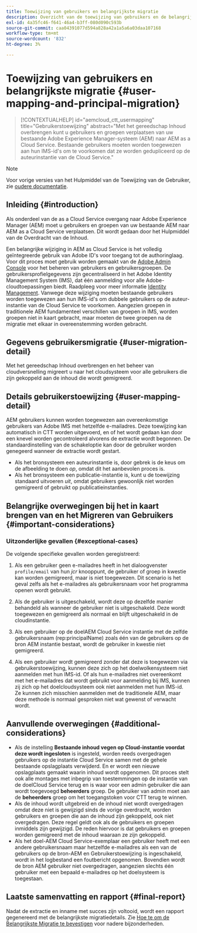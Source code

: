 ```yaml
---
title: Toewijzing van gebruikers en belangrijkste migratie
description: Overzicht van de toewijzing van gebruikers en de belangrijkste migratie
exl-id: 4a35fc46-f641-46a4-b3ff-080d090c593b
source-git-commit: caa04391077d594a828a42a1a5a6a03daa107168
workflow-type: tm+mt
source-wordcount: '832'
ht-degree: 3%

---
```


# Toewijzing van gebruikers en belangrijkste migratie {#user-mapping-and-principal-migration}

>[!CONTEXTUALHELP]
>id="aemcloud_ctt_usermapping"
>title="Gebruikerstoewijzing"
>abstract="Met het gereedschap Inhoud overbrengen kunt u gebruikers en groepen verplaatsen van uw bestaande Adobe Experience Manager-systeem (AEM) naar AEM as a Cloud Service. Bestaande gebruikers moeten worden toegewezen aan hun IMS-id&#39;s om te voorkomen dat ze worden gedupliceerd op de auteurinstantie van de Cloud Service."

>[!NOTE]
>Voor vorige versies van het Hulpmiddel van de Toewijzing van de Gebruiker, zie [oudere documentatie](/help/journey-migration/content-transfer-tool/user-mapping-tool-legacy/considerations-user-mapping-tool-legacy.md).

## Inleiding {#introduction}

Als onderdeel van de as a Cloud Service overgang naar Adobe Experience Manager (AEM) moet u gebruikers en groepen van uw bestaande AEM naar AEM as a Cloud Service verplaatsen. Dit wordt gedaan door het Hulpmiddel van de Overdracht van de Inhoud.

Een belangrijke wijziging in AEM as Cloud Service is het volledig geïntegreerde gebruik van Adobe ID&#39;s voor toegang tot de authoringlaag. Voor dit proces moet gebruik worden gemaakt van de [Adobe Admin Console](https://helpx.adobe.com/nl/enterprise/using/admin-console.html) voor het beheren van gebruikers en gebruikersgroepen. De gebruikersprofielgegevens zijn gecentraliseerd in het Adobe Identity Management System (IMS), dat één aanmelding voor alle Adobe-cloudtoepassingen biedt. Raadpleeg voor meer informatie [Identity Management](https://experienceleague.adobe.com/docs/experience-manager-cloud-service/content/overview/what-is-new-and-different.html#identity-management). Vanwege deze wijziging moeten bestaande gebruikers worden toegewezen aan hun IMS-id&#39;s om dubbele gebruikers op de auteur-instantie van de Cloud Service te voorkomen. Aangezien groepen in traditionele AEM fundamenteel verschillen van groepen in IMS, worden groepen niet in kaart gebracht, maar moeten de twee groepen na de migratie met elkaar in overeenstemming worden gebracht.

## Gegevens gebruikersmigratie {#user-migration-detail}

Met het gereedschap Inhoud overbrengen en het beheer van cloudversnelling migreert u naar het cloudsysteem voor alle gebruikers die zijn gekoppeld aan de inhoud die wordt gemigreerd.

## Details gebruikerstoewijzing {#user-mapping-detail}

AEM gebruikers kunnen worden toegewezen aan overeenkomstige gebruikers van Adobe IMS met hetzelfde e-mailadres.  Deze toewijzing kan automatisch in CTT worden uitgevoerd, en of het wordt gedaan kan door een knevel worden gecontroleerd alvorens de extractie wordt begonnen. De standaardinstelling van de schakeloptie kan door de gebruiker worden genegeerd wanneer de extractie wordt gestart.

* Als het bronsysteem een auteurinstantie is, door gebrek is de keus om de afbeelding te doen _op_, omdat dit het aanbevolen proces is.
* Als het bronsysteem een publicatie-instantie is, kunt u de toewijzing standaard uitvoeren _uit_, omdat gebruikers gewoonlijk niet worden gemigreerd of gebruikt op publicatieinstanties.

## Belangrijke overwegingen bij het in kaart brengen van en het Migreren van Gebruikers {#important-considerations}


### Uitzonderlijke gevallen {#exceptional-cases}

De volgende specifieke gevallen worden geregistreerd:

1. Als een gebruiker geen e-mailadres heeft in het dialoogvenster `profile/email` van hun *jcr* knooppunt, de gebruiker of groep in kwestie kan worden gemigreerd, maar is niet toegewezen. Dit scenario is het geval zelfs als het e-mailadres als gebruikersnaam voor het programma openen wordt gebruikt.

1. Als de gebruiker is uitgeschakeld, wordt deze op dezelfde manier behandeld als wanneer de gebruiker niet is uitgeschakeld. Deze wordt toegewezen en gemigreerd als normaal en blijft uitgeschakeld in de cloudinstantie.

1. Als een gebruiker op de doelAEM Cloud Service instantie met de zelfde gebruikersnaam (rep:principalName) zoals één van de gebruikers op de bron AEM instantie bestaat, wordt de gebruiker in kwestie niet gemigreerd.

1. Als een gebruiker wordt gemigreerd zonder dat deze is toegewezen via gebruikerstoewijzing, kunnen deze zich op het doelwolkensysteem niet aanmelden met hun IMS-id. Of als hun e-mailadres niet overeenkomt met het e-mailadres dat wordt gebruikt voor aanmelding bij IMS, kunnen zij zich op het doelcloudsysteem ook niet aanmelden met hun IMS-id. Ze kunnen zich misschien aanmelden met de traditionele AEM, maar deze methode is normaal gesproken niet wat gewenst of verwacht wordt.


## Aanvullende overwegingen {#additional-considerations}

* Als de instelling **Bestaande inhoud vegen op Cloud-instantie voordat deze wordt ingesloten** is ingesteld, worden reeds overgedragen gebruikers op de instantie Cloud Service samen met de gehele bestaande opslagplaats verwijderd. En er wordt een nieuwe opslagplaats gemaakt waarin inhoud wordt opgenomen. Dit proces stelt ook alle montages met inbegrip van toestemmingen op de instantie van de doelCloud Service terug en is waar voor een admin gebruiker die aan wordt toegevoegd **beheerders** groep. De gebruiker van admin moet aan de **beheerders** groep om het toegangstoken voor CTT terug te winnen.
* Als de inhoud wordt uitgebreid en de inhoud niet wordt overgedragen omdat deze niet is gewijzigd sinds de vorige overdracht, worden gebruikers en groepen die aan de inhoud zijn gekoppeld, ook niet overgedragen. Deze regel geldt ook als de gebruikers en groepen inmiddels zijn gewijzigd. De reden hiervoor is dat gebruikers en groepen worden gemigreerd met de inhoud waaraan ze zijn gekoppeld.
* Als het doel-AEM Cloud Service-exemplaar een gebruiker heeft met een andere gebruikersnaam maar hetzelfde e-mailadres als een van de gebruikers op de bron-AEM en Gebruikerstoewijzing is ingeschakeld, wordt in het logbestand een foutbericht opgenomen. Bovendien wordt de bron AEM gebruiker niet overgedragen, aangezien slechts één gebruiker met een bepaald e-mailadres op het doelsysteem is toegestaan.

## Laatste samenvatting en rapport {#final-report}

Nadat de extractie en inname met succes zijn voltooid, wordt een rapport gegenereerd met de belangrijkste migratiedetails. Zie [Hoe te om de Belangrijkste Migratie te bevestigen](/help/journey-migration/content-transfer-tool/using-content-transfer-tool/validating-content-transfers.md#how-to-validate-principal-migration) voor nadere bijzonderheden.
